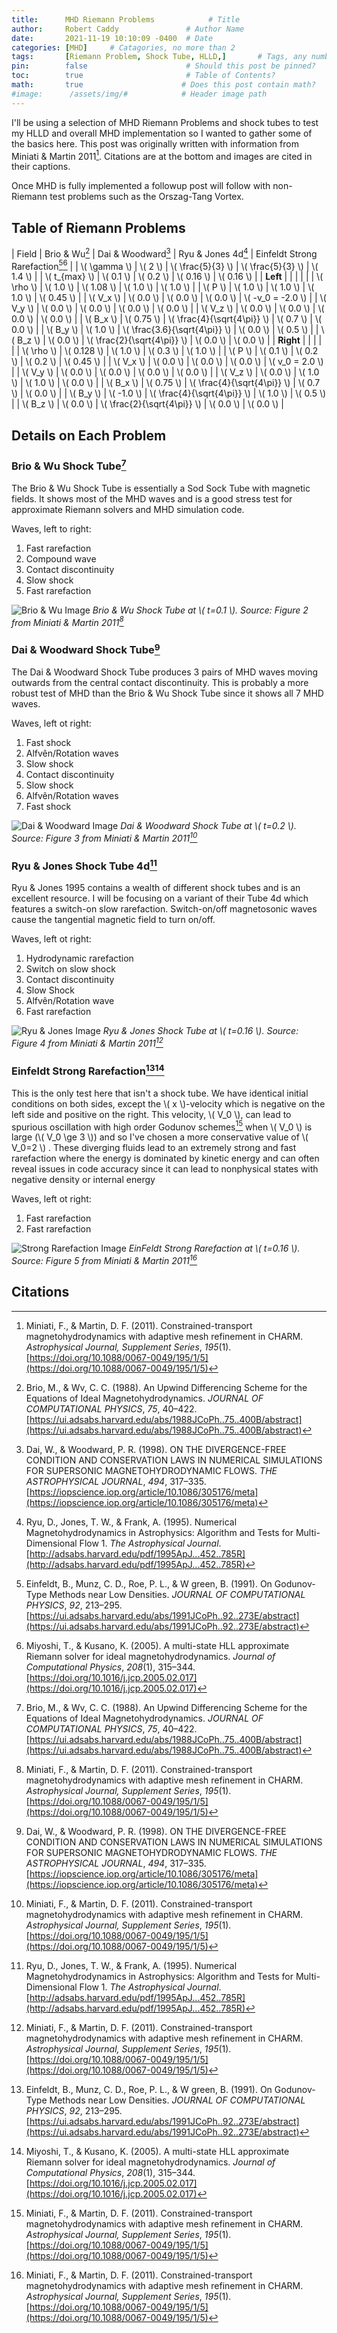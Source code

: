 ```yaml
---
title:      MHD Riemann Problems            # Title
author:     Robert Caddy               # Author Name
date:       2021-11-19 10:10:09 -0400  # Date
categories: [MHD]     # Catagories, no more than 2
tags:       [Riemann Problem, Shock Tube, HLLD,]       # Tags, any number
pin:        false                      # Should this post be pinned?
toc:        true                       # Table of Contents?
math:       true                      # Does this post contain math?
#image:      /assets/img/#            # Header image path
---
```


I'll be using a selection of MHD Riemann Problems and shock tubes to test my
HLLD and overall MHD implementation so I wanted to gather some of the basics
here. This post was originally written with information from Miniati & Martin
2011[^charm]. Citations are at the bottom and images are cited in their
captions.

Once MHD is fully implemented a followup post will follow with non-Riemann test
problems such as the Orszag-Tang Vortex.

## Table of Riemann Problems

| Field           | Brio & Wu[^bw] | Dai & Woodward[^dw]             | Ryu & Jones 4d[^rj]    | Einfeldt Strong Rarefaction[^fr][^hlld] |
| \\( \gamma \\)  | \\( 2 \\)      | \\( \frac{5}{3} \\)             | \\( \frac{5}{3} \\)    | \\( 1.4 \\)                             |
| \\( t_{max} \\) | \\( 0.1 \\)    | \\( 0.2 \\)                     | \\( 0.16 \\)           | \\( 0.16 \\)                            |
| **Left**        |                |                                 |                        |                                         |
| \\( \rho \\)    | \\( 1.0 \\)    | \\( 1.08 \\)                    | \\( 1.0 \\)            | \\( 1.0 \\)                             |
| \\( P \\)       | \\( 1.0 \\)    | \\( 1.0 \\)                     | \\( 1.0 \\)            | \\( 0.45 \\)                            |
| \\( V_x \\)     | \\( 0.0 \\)    | \\( 0.0 \\)                     | \\( 0.0 \\)            | \\( -v_0 = -2.0 \\)                     |
| \\( V_y \\)     | \\( 0.0 \\)    | \\( 0.0 \\)                     | \\( 0.0 \\)            | \\( 0.0 \\)                             |
| \\( V_z \\)     | \\( 0.0 \\)    | \\( 0.0 \\)                     | \\( 0.0 \\)            | \\( 0.0 \\)                             |
| \\( B_x \\)     | \\( 0.75 \\)   | \\( \frac{4}{\sqrt{4\pi}} \\)   | \\( 0.7 \\)            | \\( 0.0 \\)                             |
| \\( B_y \\)     | \\( 1.0 \\)    | \\( \frac{3.6}{\sqrt{4\pi}} \\) | \\( 0.0 \\)            | \\( 0.5 \\)                             |
| \\( B_z \\)     | \\( 0.0 \\)    | \\( \frac{2}{\sqrt{4\pi}} \\)   | \\( 0.0 \\)            | \\( 0.0 \\)                             |
| **Right**       |                |                                 |                        |                                         |
| \\( \rho \\)    | \\( 0.128 \\)  | \\( 1.0 \\)                     | \\( 0.3 \\)            | \\( 1.0 \\)                             |
| \\( P \\)       | \\( 0.1 \\)    | \\( 0.2 \\)                     | \\( 0.2 \\)            | \\( 0.45 \\)                            |
| \\( V_x \\)     | \\( 0.0 \\)    | \\( 0.0 \\)                     | \\( 0.0 \\)            | \\( v_0 = 2.0 \\)                       |
| \\( V_y \\)     | \\( 0.0 \\)    | \\( 0.0 \\)                     | \\( 0.0 \\)            | \\( 0.0 \\)                             |
| \\( V_z \\)     | \\( 0.0 \\)    | \\( 1.0 \\)                     | \\( 1.0 \\)            | \\( 0.0 \\)                             |
| \\( B_x \\)     | \\( 0.75 \\)   | \\( \frac{4}{\sqrt{4\pi}} \\)   | \\( 0.7 \\)            | \\( 0.0 \\)                             |
| \\( B_y \\)     | \\( -1.0 \\)   | \\( \frac{4}{\sqrt{4\pi}} \\)   | \\( 1.0 \\)            | \\( 0.5 \\)                             |
| \\( B_z \\)     | \\( 0.0 \\)    | \\( \frac{2}{\sqrt{4\pi}} \\)   | \\( 0.0 \\)            | \\( 0.0 \\)                             |

## Details on Each Problem

### Brio & Wu Shock Tube[^bw]

The Brio & Wu Shock Tube is essentially a Sod Sock Tube with magnetic fields. It
shows most of the MHD waves and is a good stress test for approximate Riemann
solvers and MHD simulation code.

Waves, left to right:

1. Fast rarefaction
2. Compound wave
3. Contact discontinuity
4. Slow shock
5. Fast rarefaction

![Brio & Wu Image](/assets/img/2021-post-assets/11-November/Brio-Wu-Miniati-Martin-2011-fig-2.png)
*Brio & Wu Shock Tube at \\( t=0.1 \\). Source: Figure 2 from Miniati & Martin 2011[^charm]*

### Dai & Woodward Shock Tube[^dw]

The Dai & Woodward Shock Tube produces 3 pairs of MHD waves moving outwards from
the central contact discontinuity. This is probably a more robust test of MHD
than the Brio & Wu Shock Tube since it shows all 7 MHD waves.

Waves, left ot right:

1. Fast shock
2. Alfvên/Rotation waves
3. Slow shock
4. Contact discontinuity
5. Slow shock
6. Alfvên/Rotation waves
7. Fast shock

![Dai & Woodward Image](/assets/img/2021-post-assets/11-November/Dai-Woodward-Miniati-Martin-2011-fig-3.png)
*Dai & Woodward Shock Tube at \\( t=0.2 \\). Source: Figure 3 from Miniati & Martin 2011[^charm]*

### Ryu & Jones Shock Tube 4d[^rj]

Ryu & Jones 1995 contains a wealth of different shock tubes and is an excellent
resource. I will be focusing on a variant of their Tube 4d which features a
switch-on slow rarefaction. Switch-on/off magnetosonic waves cause the
tangential magnetic field to turn on/off.

Waves, left ot right:

1. Hydrodynamic rarefaction
2. Switch on slow shock
3. Contact discontinuity
4. Slow Shock
5. Alfvên/Rotation wave
6. Fast rarefaction

![Ryu & Jones Image](/assets/img/2021-post-assets/11-November/Ryu-Jones-Miniati-Martin-2011-fig-4.png)
*Ryu & Jones Shock Tube at \\( t=0.16 \\). Source: Figure 4 from Miniati & Martin 2011[^charm]*

### Einfeldt Strong Rarefaction[^fr][^hlld]

This is the only test here that isn't a shock tube. We have identical initial
conditions on both sides, except the \\( x \\)-velocity which is negative on the
left side and positive on the right. This velocity, \\( V_0 \\), can lead to
spurious oscillation with high order Godunov schemes[^charm] when \\( V_0 \\) is
large (\\( V_0 \ge 3 \\)) and so I've chosen a more conservative value of \\( V_0=2 \\) . These
diverging fluids lead to an extremely strong and fast rarefaction where the
energy is dominated by kinetic energy and can often reveal issues in code
accuracy since it can lead to nonphysical states with negative density or
internal energy

Waves, left ot right:

1. Fast rarefaction
2. Fast rarefaction

![Strong Rarefaction Image](/assets/img/2021-post-assets/11-November/Strong-rarefaction-Miniati-Martin-2011-fig-5.png)
*EinFeldt Strong Rarefaction at \\( t=0.16 \\). Source: Figure 5 from Miniati & Martin 2011[^charm]*

## Citations

[^charm]: Miniati, F., &#38; Martin, D. F. (2011). Constrained-transport
    magnetohydrodynamics with adaptive mesh refinement in CHARM. *Astrophysical
    Journal, Supplement Series*, *195*(1).
    [https://doi.org/10.1088/0067-0049/195/1/5](https://doi.org/10.1088/0067-0049/195/1/5)

[^bw]: Brio, M., &#38; Wv, C. C. (1988). An Upwind Differencing Scheme for
    the Equations of Ideal Magnetohydrodynamics. *JOURNAL OF COMPUTATIONAL
    PHYSICS*, *75*, 40–422.
    [https://ui.adsabs.harvard.edu/abs/1988JCoPh..75..400B/abstract](https://ui.adsabs.harvard.edu/abs/1988JCoPh..75..400B/abstract)

[^dw]: Dai, W., &#38; Woodward, P. R. (1998). ON THE DIVERGENCE-FREE
    CONDITION AND CONSERVATION LAWS IN NUMERICAL SIMULATIONS FOR SUPERSONIC
    MAGNETOHYDRODYNAMIC FLOWS. *THE ASTROPHYSICAL JOURNAL*, *494*, 317–335.
    [https://iopscience.iop.org/article/10.1086/305176/meta](https://iopscience.iop.org/article/10.1086/305176/meta)

[^rj]: Ryu, D., Jones, T. W., &#38; Frank, A. (1995). Numerical
    Magnetohydrodynamics in Astrophysics: Algorithm and Tests for
    Multi-Dimensional Flow 1. *The Astrophysical Journal*.
    [http://adsabs.harvard.edu/pdf/1995ApJ...452..785R](http://adsabs.harvard.edu/pdf/1995ApJ...452..785R)

[^fr]: Einfeldt, B., Munz, C. D., Roe, P. L., &#38; W green, B. (1991). On
    Godunov-Type Methods near Low Densities. *JOURNAL OF COMPUTATIONAL PHYSICS*,
    *92*, 213–295.
    [https://ui.adsabs.harvard.edu/abs/1991JCoPh..92..273E/abstract](https://ui.adsabs.harvard.edu/abs/1991JCoPh..92..273E/abstract)

[^hlld]: Miyoshi, T., &#38; Kusano, K. (2005). A multi-state HLL approximate
    Riemann solver for ideal magnetohydrodynamics. *Journal of Computational
    Physics*, *208*(1), 315–344.
    [https://doi.org/10.1016/j.jcp.2005.02.017](https://doi.org/10.1016/j.jcp.2005.02.017)

[^athena]: Stone, J. M., Gardiner, T. A., Teuben, P., Hawley, J. F., &#38;
    Simon, J. B. (2008). ATHENA: A NEW CODE FOR ASTROPHYSICAL MHD. *The
    Astrophysical Journal Supplement Series*, *178*, 137–177.
